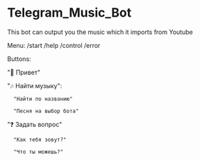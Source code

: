 # Telegram_Music_Bot

This bot can output you the music which it imports from Youtube

Menu:
  /start
  /help
  /control
  /error


Buttons:

  "👋 Привет"
  
  "🎶 Найти музыку":
  
      "Найти по названию"
      
      "Песня на выбор бота"
      
  "❓ Задать вопрос"
  
      "Как тебя зовут?"
      
      "Что ты можешь?"
